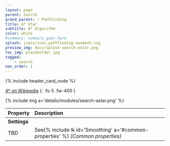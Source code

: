 ```yaml
---
layout: page
parent: Search
grand_parent: ∷ Pathfinding
title: A* Star
subtitle: A* Algorithm
color: white
#summary: summary_goes_here
splash: icons/icon_pathfinding-navmesh.svg
preview_img: docs/splash-search-astar.png
toc_img: placeholder.jpg
tagged: 
    - search
nav_order: 1
---
```


{% include header_card_node %}

[A* on Wikipedia](https://en.wikipedia.org/wiki/A*_search_algorithm)
{: .fs-5 .fw-400 }

{% include img a='details/modules/search-astar.png' %} 

| Property       | Description          |
|:-------------|:------------------|
|**Settings**||
| TBD           | See{% include lk id='Smoothing' a='#common-properties' %} *(Common properties)* |
